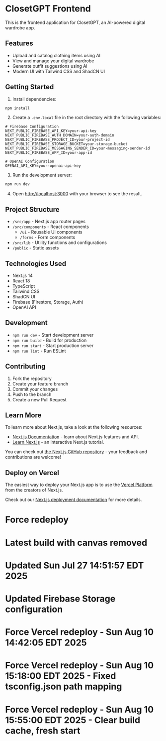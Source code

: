 # ClosetGPT Frontend

This is the frontend application for ClosetGPT, an AI-powered digital wardrobe app.

## Features

- Upload and catalog clothing items using AI
- View and manage your digital wardrobe
- Generate outfit suggestions using AI
- Modern UI with Tailwind CSS and ShadCN UI

## Getting Started

1. Install dependencies:
```bash
npm install
```

2. Create a `.env.local` file in the root directory with the following variables:
```env
# Firebase Configuration
NEXT_PUBLIC_FIREBASE_API_KEY=your-api-key
NEXT_PUBLIC_FIREBASE_AUTH_DOMAIN=your-auth-domain
NEXT_PUBLIC_FIREBASE_PROJECT_ID=your-project-id
NEXT_PUBLIC_FIREBASE_STORAGE_BUCKET=your-storage-bucket
NEXT_PUBLIC_FIREBASE_MESSAGING_SENDER_ID=your-messaging-sender-id
NEXT_PUBLIC_FIREBASE_APP_ID=your-app-id

# OpenAI Configuration
OPENAI_API_KEY=your-openai-api-key
```

3. Run the development server:
```bash
npm run dev
```

4. Open [http://localhost:3000](http://localhost:3000) with your browser to see the result.

## Project Structure

- `/src/app` - Next.js app router pages
- `/src/components` - React components
  - `/ui` - Reusable UI components
  - `/forms` - Form components
- `/src/lib` - Utility functions and configurations
- `/public` - Static assets

## Technologies Used

- Next.js 14
- React 18
- TypeScript
- Tailwind CSS
- ShadCN UI
- Firebase (Firestore, Storage, Auth)
- OpenAI API

## Development

- `npm run dev` - Start development server
- `npm run build` - Build for production
- `npm run start` - Start production server
- `npm run lint` - Run ESLint

## Contributing

1. Fork the repository
2. Create your feature branch
3. Commit your changes
4. Push to the branch
5. Create a new Pull Request

## Learn More

To learn more about Next.js, take a look at the following resources:

- [Next.js Documentation](https://nextjs.org/docs) - learn about Next.js features and API.
- [Learn Next.js](https://nextjs.org/learn) - an interactive Next.js tutorial.

You can check out [the Next.js GitHub repository](https://github.com/vercel/next.js) - your feedback and contributions are welcome!

## Deploy on Vercel

The easiest way to deploy your Next.js app is to use the [Vercel Platform](https://vercel.com/new?utm_medium=default-template&filter=next.js&utm_source=create-next-app&utm_campaign=create-next-app-readme) from the creators of Next.js.

Check out our [Next.js deployment documentation](https://nextjs.org/docs/app/building-your-application/deploying) for more details.
# Force redeploy
# Latest build with canvas removed
# Updated Sun Jul 27 14:51:57 EDT 2025
# Updated Firebase Storage configuration
# Force Vercel redeploy - Sun Aug 10 14:42:05 EDT 2025
# Force Vercel redeploy - Sun Aug 10 15:18:00 EDT 2025 - Fixed tsconfig.json path mapping
# Force Vercel redeploy - Sun Aug 10 15:55:00 EDT 2025 - Clear build cache, fresh start
